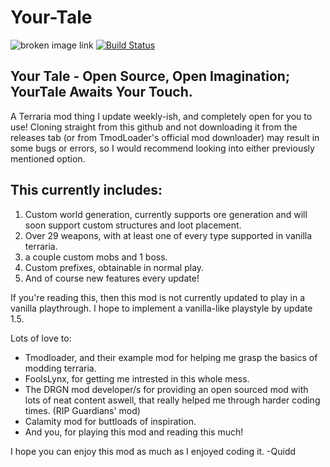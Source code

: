 # Your-Tale
![broken image link](https://github.com/QUIDD60x/Your-Tale/blob/master/icon.png?raw=true)
[![Build Status](https://travis-ci.org/tModLoader/tModLoader.svg?branch=master)](https://quiddcorp.com/my-creations/your-tale) 

## **Your Tale** - **Open Source, Open Imagination; YourTale Awaits Your Touch.**

A Terraria mod thing I update weekly-ish, and completely open for you to use!
Cloning straight from this github and not downloading it from the releases tab (or from TmodLoader's official mod downloader) may result in some bugs or errors, so I would recommend looking into either previously mentioned option.

## This currently includes:
1. Custom world generation, currently supports ore generation and will soon support custom structures and loot placement.
2. Over 29 weapons, with at least one of every type supported in vanilla terraria.
3. a couple custom mobs and 1 boss.
4. Custom prefixes, obtainable in normal play.
5. And of course new features every update!

If you're reading this, then this mod is not currently updated to play in a vanilla playthrough. I hope to implement a vanilla-like playstyle by update 1.5.

Lots of love to:
* Tmodloader, and their example mod for helping me grasp the basics of modding terraria.
* FoolsLynx, for getting me intrested in this whole mess.
* The DRGN mod developer/s for providing an open sourced mod with lots of neat content aswell, that really helped me through harder coding times. (RIP Guardians' mod)
* Calamity mod for buttloads of inspiration.
* And you, for playing this mod and reading this much!

I hope you can enjoy this mod as much as I enjoyed coding it. -Quidd
